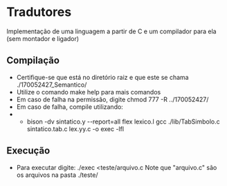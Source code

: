 # Tradutores
Implementação de uma linguagem a partir de C e um compilador para ela (sem montador e ligador)



## Compilação

- Certifique-se que está no diretório raiz e que este se chama ./170052427_Semantico/
- Utilize o comando make help para mais comandos
- Em caso de falha na permissão, digite chmod 777 -R ../170052427/
- Em caso de falha, compile utilizando:
- - bison -dv sintatico.y --report=all
	flex lexico.l
	gcc ./lib/TabSimbolo.c sintatico.tab.c lex.yy.c -o exec -lfl

## Execução

- Para executar digite: ./exec <teste/arquivo.c
	Note que "arquivo.c" são os arquivos na pasta ./teste/
